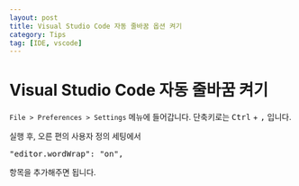 ```yaml
---
layout: post
title: Visual Studio Code 자동 줄바꿈 옵션 켜기
category: Tips
tag: [IDE, vscode]
---
```

# Visual Studio Code 자동 줄바꿈 켜기

`File > Preferences > Settings` 메뉴에 들어갑니다. 
단축키로는 <kbd>Ctrl</kbd> + <kbd>,</kbd> 입니다.

실행 후, 오른 편의 사용자 정의 세팅에서 

<pre class="prettyprint">
"editor.wordWrap": "on",
</pre>

항목을 추가해주면 됩니다.